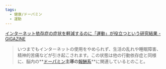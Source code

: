 ```yaml
---
tags:
  - 健康/ドーパミン
  - 運動
---
```

[インターネット依存症の症状を軽減するのに「運動」が役立つという研究結果 - GIGAZINE](https://gigazine.net/news/20250222-exercise-eases-internet-addiction/)


>いつまでもインターネットの使用をやめられず、生活の乱れや睡眠障害、精神的苦痛などが引き起こされます。この状態は他の行動依存症と同様に、脳内の**[ドーパミン](https://ja.wikipedia.org/wiki/%E3%83%89%E3%83%BC%E3%83%91%E3%83%9F%E3%83%B3)**主導の**[報酬系](https://ja.wikipedia.org/wiki/%E5%A0%B1%E9%85%AC%E7%B3%BB)**に関連しているとのこと。

